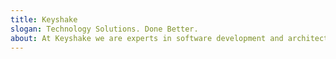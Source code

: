 ```yaml
---
title: Keyshake
slogan: Technology Solutions. Done Better.
about: At Keyshake we are experts in software development and architecture. Our professionals have years of proven, real world experience utilizing the highest standards and best practices implementing technology in a variety of industries including healthcare, education, NGOs, sports management, telecommunications, entertainment, transportation, aerospace and defense.
---
```

